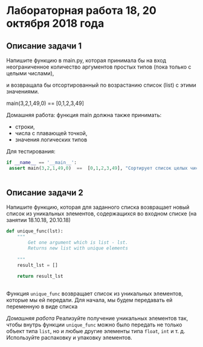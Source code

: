 # Лабораторная работа 18, 20 октября 2018 года

## Описание задачи 1

Напишите функцию в main.py, которая принимала бы на вход
неограниченное количество аргументов простых типов (пока только
с целыми числами),

и возвращала бы отсортированный по возрастанию список (list)
с этими значениями.

main(3,2,1,49,0)  ==  [0,1,2,3,49]

Домашняя работа: функция main должна также принимать:
 - строки,
 - числа с плавающей точкой,
 - значения логических типов
 
 Для тестирования: 
 
 ```python
if __name__ == '__main__':
  assert main(3,2,1,49,0)  ==  [0,1,2,3,49], "Сортирует список целых чисел"
  
```

## Описание задачи 2

Напишите функцию, которая для заданного списка возвращает новый список из уникальных элементов, 
содержащихся во входном списке (на занятии 18.10.18, 20.10.18)

```python
def unique_func(lst):
    """
        Get one argument which is list - lst.
        Returns new list with unique elements 
    
    """
    result_lst = []
    
    return result_lst
    
```

Функция ```unique_func``` возвращает список из уникальных элементов, 
которые мы ей передали. Для начала, мы будем передавать ей переменную в виде списка 

*Домашняя работа*
Реализуйте получение уникальных элементов так, 
чтобы внутрь функции ```unique_func``` можно было передать не только 
объект типа ```list```, но и любые другие элементы типа ```float```, ```int``` и т. д.
Используйте распаковку и упаковку элементов.